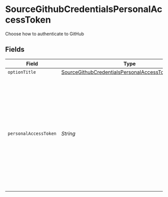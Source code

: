 # SourceGithubCredentialsPersonalAccessToken

Choose how to authenticate to GitHub


## Fields

| Field                                                                                                                                                                                                                       | Type                                                                                                                                                                                                                        | Required                                                                                                                                                                                                                    | Description                                                                                                                                                                                                                 |
| --------------------------------------------------------------------------------------------------------------------------------------------------------------------------------------------------------------------------- | --------------------------------------------------------------------------------------------------------------------------------------------------------------------------------------------------------------------------- | --------------------------------------------------------------------------------------------------------------------------------------------------------------------------------------------------------------------------- | --------------------------------------------------------------------------------------------------------------------------------------------------------------------------------------------------------------------------- |
| `optionTitle`                                                                                                                                                                                                               | [SourceGithubCredentialsPersonalAccessTokenOptionTitle](../../models/shared/SourceGithubCredentialsPersonalAccessTokenOptionTitle.md)                                                                                       | :heavy_minus_sign:                                                                                                                                                                                                          | N/A                                                                                                                                                                                                                         |
| `personalAccessToken`                                                                                                                                                                                                       | *String*                                                                                                                                                                                                                    | :heavy_check_mark:                                                                                                                                                                                                          | Log into GitHub and then generate a <a href="https://github.com/settings/tokens">personal access token</a>. To load balance your API quota consumption across multiple API tokens, input multiple tokens separated with "," |